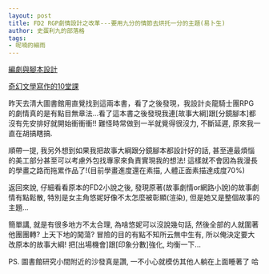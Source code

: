 ```yaml
---
layout: post
title: FD2 RGP劇情設計之改革---要用九分的情節去烘托一分的主題(易卜生)
author: 史蛋利九的部落格
tags:
- 呢喃的細雨
---
```


[編劇與腳本設計](https://www.books.com.tw/products/0010635175)

[奇幻文學寫作的10堂課](https://www.books.com.tw/products/0010389829)

昨天去清大圖書館用直覺找到這兩本書，看了之後發現，我設計炎龍騎士團RPG的劇情真的是有點目無章法...看了這本書之後發現我連[故事大綱]跟[分鏡腳本]都沒有先安排好就開始衝衝衝!! 難怪時常做到一半就覺得很沒力, 不斷延遲, 原來我一直在胡搞瞎搞.

順帶一提, 我另外想到如果我把故事大綱跟分鏡腳本都設計好的話, 甚至連最煩惱的美工部分甚至可以考慮外包找專家來負責實現我的想法! 這樣就不會因為我漫長的學畫之路而拖累作品了!(目前學畫進度還在素描, 人體正面素描達成度70%)

返回來說, 仔細看看原本的FD2小說之後, 發現原著(故事劇情or網路小說)的故事劇情有點鬆散, 特別是女主角悠妮好像不太怎麼被彰顯(渲染), 但是她又是整個故事的主題...

簡單講, 就是有很多地方不太合理, 為啥悠妮可以沒說幾句話, 然後全部的人就圍著他團團轉? 上天下地的闖蕩? 冒險的目的有點不知所云無中生有, 所以俺決定要大改原本的故事大綱! 把[出場機會]跟[印象分數]強化, 均衡一下...

PS. 圖書館研究小間附近的沙發真是讚, 一不小心就模仿其他人躺在上面睡著了 哈
